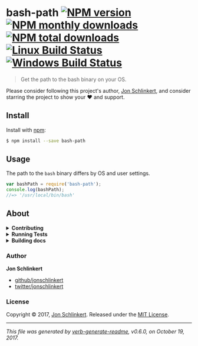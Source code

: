# bash-path [![NPM version](https://img.shields.io/npm/v/bash-path.svg?style=flat)](https://www.npmjs.com/package/bash-path) [![NPM monthly downloads](https://img.shields.io/npm/dm/bash-path.svg?style=flat)](https://npmjs.org/package/bash-path) [![NPM total downloads](https://img.shields.io/npm/dt/bash-path.svg?style=flat)](https://npmjs.org/package/bash-path) [![Linux Build Status](https://img.shields.io/travis/micromatch/bash-path.svg?style=flat&label=Travis)](https://travis-ci.org/micromatch/bash-path) [![Windows Build Status](https://img.shields.io/appveyor/ci/micromatch/bash-path.svg?style=flat&label=AppVeyor)](https://ci.appveyor.com/project/micromatch/bash-path)

> Get the path to the bash binary on your OS.

Please consider following this project's author, [Jon Schlinkert](https://github.com/jonschlinkert), and consider starring the project to show your :heart: and support.

## Install

Install with [npm](https://www.npmjs.com/):

```sh
$ npm install --save bash-path
```

## Usage

The path to the `bash` binary differs by OS and user settings.

```js
var bashPath = require('bash-path');
console.log(bashPath);
//=> '/usr/local/bin/bash'
```

## About

<details>
<summary><strong>Contributing</strong></summary>

Pull requests and stars are always welcome. For bugs and feature requests, [please create an issue](../../issues/new).

Please read the [contributing guide](.github/contributing.md) for advice on opening issues, pull requests, and coding standards.

</details>

<details>
<summary><strong>Running Tests</strong></summary>

Running and reviewing unit tests is a great way to get familiarized with a library and its API. You can install dependencies and run tests with the following command:

```sh
$ npm install && npm test
```

</details>

<details>
<summary><strong>Building docs</strong></summary>

_(This project's readme.md is generated by [verb](https://github.com/verbose/verb-generate-readme), please don't edit the readme directly. Any changes to the readme must be made in the [.verb.md](.verb.md) readme template.)_

To generate the readme, run the following command:

```sh
$ npm install -g verbose/verb#dev verb-generate-readme && verb
```

</details>

### Author

**Jon Schlinkert**

* [github/jonschlinkert](https://github.com/jonschlinkert)
* [twitter/jonschlinkert](https://twitter.com/jonschlinkert)

### License

Copyright © 2017, [Jon Schlinkert](https://github.com/jonschlinkert).
Released under the [MIT License](LICENSE).

***

_This file was generated by [verb-generate-readme](https://github.com/verbose/verb-generate-readme), v0.6.0, on October 19, 2017._